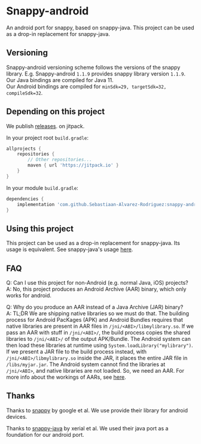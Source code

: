 # Snappy-android
An android port for snappy, based on snappy-java.
This project can be used as a drop-in replacement for snappy-java.


## Versioning
Snappy-android versioning scheme follows the versions of the snappy library.
E.g. Snappy-android `1.1.9` provides snappy library version `1.1.9`.  
Our Java bindings are compiled for Java 11.  
Our Android bindings are compiled for `minSdk=29, targetSdk=32, compileSdk=32`.


## Depending on this project
We publish [releases](https://github.com/Sebastiaan-Alvarez-Rodriguez/snappy-android/releases).
on jitpack.

In your project root `build.gradle`:
```groovy
allprojects {
    repositories {
        // Other repositories...
        maven { url 'https://jitpack.io' }
    }
}
```

In your module `build.gradle`:
```groovy
dependencies {
    implementation 'com.github.Sebastiaan-Alvarez-Rodriguez:snappy-android:1.1.9'
}
```


## Using this project
This project can be used as a drop-in replacement for snappy-java.
Its usage is equivalent.
See snappy-java's usage [here](https://github.com/xerial/snappy-java/#usage).


## FAQ
Q: Can I use this project for non-Android (e.g. normal Java, iOS) projects?  
A: No, this project produces an Android Archive (AAR) binary, which only works for android. 

Q: Why do you produce an AAR instead of a Java Archive (JAR) binary?  
A: TL;DR We are shipping native libraries so we must do that.
The building process for Android PacKages (APK) and Android Bundles
requires that native libraries are present in AAR files in `/jni/<ABI>/libmylibrary.so`.
If we pass an AAR with stuff in `/jni/<ABI>/`, the build process copies the shared libraries
to `/jni/<ABI>/` of the output  APK/Bundle.
The Android system can then load these libraries at runtime using `System.loadLibrary("mylibrary")`.  
If we present a JAR file to the build process instead, with `/jni/<ABI>/libmylibrary.so` inside the JAR,
it places the entire JAR file in `/libs/myjar.jar`.
The Android system cannot find the libraries at `/jni/<ABI>`, and native libraries are not loaded.
So, we need an AAR.
For more info about the workings of AARs, see [here](https://developer.android.com/studio/projects/android-library.html#aar-contents).


## Thanks
Thanks to [snappy](https://github.com/google/snappy) by google et al. 
We use provide their library for android devices.

Thanks to [snappy-java](https://github.com/xerial/snappy-java/) by xerial et al. 
We used their java port as a foundation for our android port.